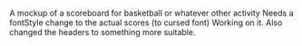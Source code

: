 A mockup of a scoreboard for basketball or whatever other activity
Needs a fontStyle change to the actual scores (to cursed font)
Working on it. Also changed the headers to something more suitable.

